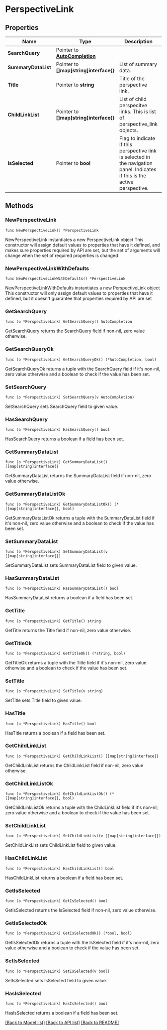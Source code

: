 # PerspectiveLink

## Properties

Name | Type | Description | Notes
------------ | ------------- | ------------- | -------------
**SearchQuery** | Pointer to [**AutoCompletion**](AutoCompletion.md) |  | [optional] 
**SummaryDataList** | Pointer to **[]map[string]interface{}** | List of summary data. | [optional] 
**Title** | Pointer to **string** | Title of the perspective link. | [optional] 
**ChildLinkList** | Pointer to **[]map[string]interface{}** | List of child perspecitve links. This is list of perspective_link objects.  | [optional] 
**IsSelected** | Pointer to **bool** | Flag to indicate if this perspective link is selected in the navigation panel. Indicates if this is the active perspective.  | [optional] 

## Methods

### NewPerspectiveLink

`func NewPerspectiveLink() *PerspectiveLink`

NewPerspectiveLink instantiates a new PerspectiveLink object
This constructor will assign default values to properties that have it defined,
and makes sure properties required by API are set, but the set of arguments
will change when the set of required properties is changed

### NewPerspectiveLinkWithDefaults

`func NewPerspectiveLinkWithDefaults() *PerspectiveLink`

NewPerspectiveLinkWithDefaults instantiates a new PerspectiveLink object
This constructor will only assign default values to properties that have it defined,
but it doesn't guarantee that properties required by API are set

### GetSearchQuery

`func (o *PerspectiveLink) GetSearchQuery() AutoCompletion`

GetSearchQuery returns the SearchQuery field if non-nil, zero value otherwise.

### GetSearchQueryOk

`func (o *PerspectiveLink) GetSearchQueryOk() (*AutoCompletion, bool)`

GetSearchQueryOk returns a tuple with the SearchQuery field if it's non-nil, zero value otherwise
and a boolean to check if the value has been set.

### SetSearchQuery

`func (o *PerspectiveLink) SetSearchQuery(v AutoCompletion)`

SetSearchQuery sets SearchQuery field to given value.

### HasSearchQuery

`func (o *PerspectiveLink) HasSearchQuery() bool`

HasSearchQuery returns a boolean if a field has been set.

### GetSummaryDataList

`func (o *PerspectiveLink) GetSummaryDataList() []map[string]interface{}`

GetSummaryDataList returns the SummaryDataList field if non-nil, zero value otherwise.

### GetSummaryDataListOk

`func (o *PerspectiveLink) GetSummaryDataListOk() (*[]map[string]interface{}, bool)`

GetSummaryDataListOk returns a tuple with the SummaryDataList field if it's non-nil, zero value otherwise
and a boolean to check if the value has been set.

### SetSummaryDataList

`func (o *PerspectiveLink) SetSummaryDataList(v []map[string]interface{})`

SetSummaryDataList sets SummaryDataList field to given value.

### HasSummaryDataList

`func (o *PerspectiveLink) HasSummaryDataList() bool`

HasSummaryDataList returns a boolean if a field has been set.

### GetTitle

`func (o *PerspectiveLink) GetTitle() string`

GetTitle returns the Title field if non-nil, zero value otherwise.

### GetTitleOk

`func (o *PerspectiveLink) GetTitleOk() (*string, bool)`

GetTitleOk returns a tuple with the Title field if it's non-nil, zero value otherwise
and a boolean to check if the value has been set.

### SetTitle

`func (o *PerspectiveLink) SetTitle(v string)`

SetTitle sets Title field to given value.

### HasTitle

`func (o *PerspectiveLink) HasTitle() bool`

HasTitle returns a boolean if a field has been set.

### GetChildLinkList

`func (o *PerspectiveLink) GetChildLinkList() []map[string]interface{}`

GetChildLinkList returns the ChildLinkList field if non-nil, zero value otherwise.

### GetChildLinkListOk

`func (o *PerspectiveLink) GetChildLinkListOk() (*[]map[string]interface{}, bool)`

GetChildLinkListOk returns a tuple with the ChildLinkList field if it's non-nil, zero value otherwise
and a boolean to check if the value has been set.

### SetChildLinkList

`func (o *PerspectiveLink) SetChildLinkList(v []map[string]interface{})`

SetChildLinkList sets ChildLinkList field to given value.

### HasChildLinkList

`func (o *PerspectiveLink) HasChildLinkList() bool`

HasChildLinkList returns a boolean if a field has been set.

### GetIsSelected

`func (o *PerspectiveLink) GetIsSelected() bool`

GetIsSelected returns the IsSelected field if non-nil, zero value otherwise.

### GetIsSelectedOk

`func (o *PerspectiveLink) GetIsSelectedOk() (*bool, bool)`

GetIsSelectedOk returns a tuple with the IsSelected field if it's non-nil, zero value otherwise
and a boolean to check if the value has been set.

### SetIsSelected

`func (o *PerspectiveLink) SetIsSelected(v bool)`

SetIsSelected sets IsSelected field to given value.

### HasIsSelected

`func (o *PerspectiveLink) HasIsSelected() bool`

HasIsSelected returns a boolean if a field has been set.


[[Back to Model list]](../README.md#documentation-for-models) [[Back to API list]](../README.md#documentation-for-api-endpoints) [[Back to README]](../README.md)


